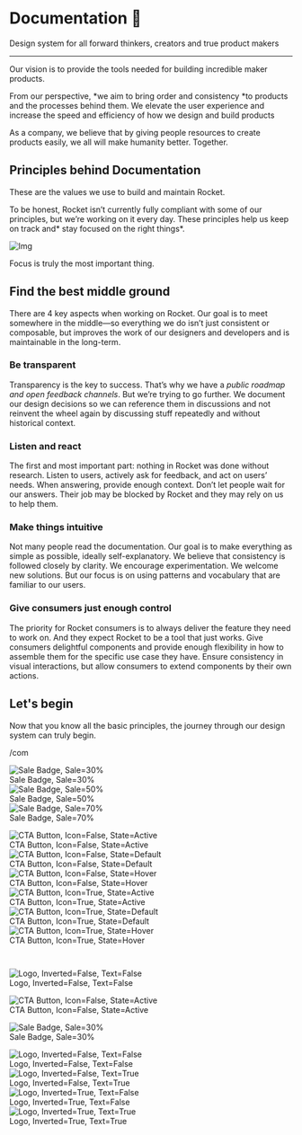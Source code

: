 
# Documentation 🚀

Design system for all forward thinkers, creators and true product makers

---

Our vision is to provide the tools needed for building incredible maker products.

From our perspective, *we aim to bring order and consistency *to products and the processes behind them. We elevate the user experience and increase the speed and efficiency of how we design and build products

As a company, we believe that by giving people resources to create products easily, we all will make humanity better. Together.

## Principles behind Documentation

These are the values we use to build and maintain Rocket.

To be honest, Rocket isn’t currently fully compliant with some of our principles, but we’re working on it every day. These principles help us keep on track and* stay focused on the right things*.

![Img](https://studio-assets.supernova.io/design-systems/14533/9289758a-6300-472a-bbc6-a57098081abf.jpeg)

Focus is truly the most important thing.

## Find the best middle ground

There are 4 key aspects when working on Rocket. Our goal is to meet somewhere in the middle—so everything we do isn’t just consistent or composable, but improves the work of our designers and developers and is maintainable in the long-term.

### Be transparent

Transparency is the key to success. That’s why we have a *public roadmap and open feedback channels*. But we’re trying to go further. We document our design decisions so we can reference them in discussions and not reinvent the wheel again by discussing stuff repeatedly and without historical context.

### Listen and react

The first and most important part: nothing in Rocket was done without research. Listen to users, actively ask for feedback, and act on users’ needs. When answering, provide enough context. Don’t let people wait for our answers. Their job may be blocked by Rocket and they may rely on us to help them.

### Make things intuitive

Not many people read the documentation. Our goal is to make everything as simple as possible, ideally self-explanatory. We believe that consistency is followed closely by clarity. We encourage experimentation. We welcome new solutions. But our focus is on using patterns and vocabulary that are familiar to our users.

### Give consumers just enough control

The priority for Rocket consumers is to always deliver the feature they need to work on. And they expect Rocket to be a tool that just works. Give consumers delightful components and provide enough flexibility in how to assemble them for the specific use case they have. Ensure consistency in visual interactions, but allow consumers to extend components by their own actions.

## Let's begin

Now that you know all the basic principles, the journey through our design system can truly begin.

/com

  
![Sale Badge, Sale=30%](https://studio-assets.supernova.io/design-systems/14533/c9549fb2-8dda-4cf4-9847-83120a8c645e.png)  
Sale Badge, Sale=30%  
![Sale Badge, Sale=50%](https://studio-assets.supernova.io/design-systems/14533/b819e8fc-5231-445f-8be5-00692d6ad5cc.png)  
Sale Badge, Sale=50%  
![Sale Badge, Sale=70%](https://studio-assets.supernova.io/design-systems/14533/2c0e28fb-52d0-4780-ac2b-36831b9e23e9.png)  
Sale Badge, Sale=70%  


  
![CTA Button, Icon=False, State=Active](https://studio-assets.supernova.io/design-systems/14533/b5418b94-6fe5-4efe-a71a-4256cf219154.png)  
CTA Button, Icon=False, State=Active  
![CTA Button, Icon=False, State=Default](https://studio-assets.supernova.io/design-systems/14533/476809dc-554d-433f-a669-21c6c7d54267.png)  
CTA Button, Icon=False, State=Default  
![CTA Button, Icon=False, State=Hover](https://studio-assets.supernova.io/design-systems/14533/921e18b7-c7ec-4fb1-849c-66cf16323eec.png)  
CTA Button, Icon=False, State=Hover  
![CTA Button, Icon=True, State=Active](https://studio-assets.supernova.io/design-systems/14533/6723d599-a7b7-462b-9fc3-4a2e31448fe0.png)  
CTA Button, Icon=True, State=Active  
![CTA Button, Icon=True, State=Default](https://studio-assets.supernova.io/design-systems/14533/32eb6e16-e61c-42f5-a8da-e54d8acc1cae.png)  
CTA Button, Icon=True, State=Default  
![CTA Button, Icon=True, State=Hover](https://studio-assets.supernova.io/design-systems/14533/18d6d3a4-2fc9-4a15-9d26-bdda22689e34.png)  
CTA Button, Icon=True, State=Hover  


```javascript  
  
```

  
![Logo, Inverted=False, Text=False](https://studio-assets.supernova.io/design-systems/14533/44c76195-18d4-4d84-83e4-a5f4aaaaacdf.png)  
Logo, Inverted=False, Text=False  


  
  


  
![CTA Button, Icon=False, State=Active](https://studio-assets.supernova.io/design-systems/14533/b5418b94-6fe5-4efe-a71a-4256cf219154.png)  
CTA Button, Icon=False, State=Active  


  
![Sale Badge, Sale=30%](https://studio-assets.supernova.io/design-systems/14533/c9549fb2-8dda-4cf4-9847-83120a8c645e.png)  
Sale Badge, Sale=30%  


  
![Logo, Inverted=False, Text=False](https://studio-assets.supernova.io/design-systems/14533/44c76195-18d4-4d84-83e4-a5f4aaaaacdf.png)  
Logo, Inverted=False, Text=False  
![Logo, Inverted=False, Text=True](https://studio-assets.supernova.io/design-systems/14533/55ea7cdb-ba60-47bd-94be-72782b424495.png)  
Logo, Inverted=False, Text=True  
![Logo, Inverted=True, Text=False](https://studio-assets.supernova.io/design-systems/14533/e71965c7-6433-4c7e-ab0f-e65d3c1173f4.png)  
Logo, Inverted=True, Text=False  
![Logo, Inverted=True, Text=True](https://studio-assets.supernova.io/design-systems/14533/4ee087a2-30bf-4634-8e4e-e4d4fe1227b2.png)  
Logo, Inverted=True, Text=True  
